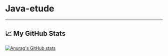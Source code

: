 # Java-etude
---

## &#x1f4c8; My GitHub Stats
[![Anurag's GitHub stats](https://github-readme-stats.vercel.app/apimariazinchyn)](https://github.com/mariazinchyn/github-readme-stats)
